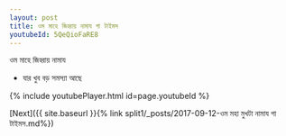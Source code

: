 ```yaml
---
layout: post
title: ওম মাহে জিহ্বায় নামায গা টাইমস
youtubeId: 5QeQioFaRE8
---
```

 
 
 ওম মাহে জিহ্বায় নামায  
 
 -  যার খুব বড় সমস্যা আছে 
 
  
 
  
 
 
 
 
 
 


{% include youtubePlayer.html id=page.youtubeId %}
 
[Next]({{ site.baseurl }}{% link  split1/_posts/2017-09-12-ওম মহা মুখটা নামায গা টাইমস.md%})
 
